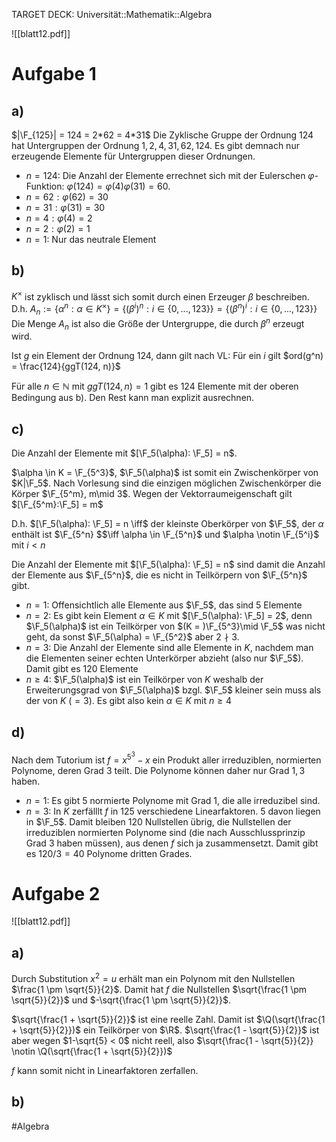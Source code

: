 TARGET DECK: Universität::Mathematik::Algebra

$\newcommand{\Q}{\mathbb Q}$
$\newcommand{\R}{\mathbb R}$
$\newcommand{\C}{\mathbb C}$
$\newcommand{\F}{\mathbb F}$
$\newcommand{\Z}{\mathbb Z}$


![[blatt12.pdf]]


# Aufgabe 1
## a)
$|\F_{125}| = 124 = 2*62 = 4*31$
Die Zyklische Gruppe der Ordnung 124 hat Untergruppen der Ordnung $1, 2, 4, 31, 62, 124$.
Es gibt demnach nur erzeugende Elemente für Untergruppen dieser Ordnungen.
- $n=124:$ Die Anzahl der Elemente errechnet sich mit der Eulerschen $\varphi$-Funktion:
$\varphi(124) = \varphi(4)\varphi(31) = 60$.
- $n = 62: \varphi(62) = 30$
- $n=31: \varphi(31) = 30$
- $n=4: \varphi(4) = 2$
- $n=2: \varphi(2) = 1$
- $n = 1$: Nur das neutrale Element

## b)
$K^\times$ ist zyklisch und lässt sich somit durch einen Erzeuger $\beta$ beschreiben.
D.h. $A_n := \{\alpha^n: \alpha \in K^\times\} = \{(\beta^i)^n: i \in \{0, ..., 123\}\} = \{(\beta^n)^i: i \in \{0, ..., 123\}\}$
Die Menge $A_n$ ist also die Größe der Untergruppe, die durch $\beta^n$ erzeugt wird.

Ist $g$ ein Element der Ordnung $124$, dann gilt nach VL:
Für ein $i$ gilt $ord(g^n) = \frac{124}{ggT(124, n)}$

Für alle $n \in \mathbb{N}$ mit $ggT(124, n) = 1$ gibt es 124 Elemente mit der oberen Bedingung aus b). Den Rest kann man explizit ausrechnen.

## c)
Die Anzahl der Elemente mit $[\F_5(\alpha): \F_5] = n$.

$\alpha \in K = \F_{5^3}$, $\F_5(\alpha)$ ist somit ein Zwischenkörper von $K|\F_5$.
Nach Vorlesung sind die einzigen möglichen Zwischenkörper die Körper $\F_{5^m}, m\mid 3$. Wegen der Vektorraumeigenschaft gilt $[\F_{5^m}:\F_5] = m$ 

D.h. $[\F_5(\alpha): \F_5] = n \iff$ der kleinste Oberkörper von $\F_5$, der $\alpha$ enthält ist $\F_{5^n} $$\iff \alpha \in \F_{5^n}$ und $\alpha \notin \F_{5^i}$ mit $i < n$

Die Anzahl der Elemente mit $[\F_5(\alpha): \F_5] = n$ sind damit die Anzahl der Elemente aus $\F_{5^n}$, die es nicht in Teilkörpern von $\F_{5^n}$ gibt.

- $n = 1$: Offensichtlich alle Elemente aus $\F_5$, das sind 5 Elemente
- $n = 2$: Es gibt kein Element $\alpha \in K$ mit $[\F_5(\alpha): \F_5] = 2$, denn $\F_5(\alpha)$ ist ein Teilkörper von $(K = )\F_{5^3}\mid \F_5$ was nicht geht, da sonst $\F_5(\alpha) = \F_{5^2}$ aber $2 \nmid 3$.
- $n = 3$: Die Anzahl der Elemente sind alle Elemente in $K$, nachdem man die Elementen seiner echten Unterkörper abzieht (also nur $\F_5$). Damit gibt es $120$ Elemente
- $n \geq 4:$ $\F_5(\alpha)$ ist ein Teilkörper von $K$ weshalb der Erweiterungsgrad von $\F_5(\alpha)$ bzgl. $\F_5$ kleiner sein muss als der von $K$ ($=3$). Es gibt also kein $\alpha \in K$ mit $n \geq 4$

## d)
Nach dem Tutorium ist $f = x^{5^3}-x$ ein Produkt aller irreduziblen, normierten Polynome, deren Grad $3$ teilt.
Die Polynome können daher nur Grad $1, 3$ haben.
- $n = 1$: Es gibt 5 normierte Polynome mit Grad $1$, die alle irreduzibel sind.
- $n = 3$: In $K$ zerfälllt $f$ in $125$ verschiedene Linearfaktoren. $5$ davon liegen in $\F_5$.
Damit bleiben $120$ Nullstellen übrig, die Nullstellen der irreduziblen normierten Polynome sind (die nach Ausschlussprinzip Grad $3$ haben müssen), aus denen $f$ sich ja zusammensetzt. Damit gibt es $120/3=40$ Polynome dritten Grades.

# Aufgabe 2
![[blatt12.pdf]]

## a)
Durch Substitution $x^2 = u$ erhält man ein Polynom mit den Nullstellen $\frac{1 \pm \sqrt{5}}{2}$. Damit hat $f$ die Nullstellen $\sqrt{\frac{1 \pm \sqrt{5}}{2}}$ und $-\sqrt{\frac{1 \pm \sqrt{5}}{2}}$.

$\sqrt{\frac{1 + \sqrt{5}}{2}}$ ist eine reelle Zahl. Damit ist $\Q(\sqrt{\frac{1 + \sqrt{5}}{2}})$ ein Teilkörper von $\R$. $\sqrt{\frac{1 - \sqrt{5}}{2}}$ ist aber wegen $1-\sqrt{5} < 0$ nicht reell, also $\sqrt{\frac{1 - \sqrt{5}}{2}} \notin \Q(\sqrt{\frac{1 + \sqrt{5}}{2}})$

$f$ kann somit nicht in Linearfaktoren zerfallen.

## b)




#Algebra 


